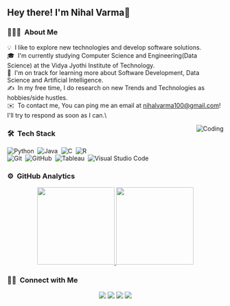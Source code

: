 <h2>Hey there! I'm Nihal Varma👋</h2>

<!-- ## 👋 &nbsp;Hey there! I'm Nihal -->

### 👨🏻‍💻 &nbsp;About Me

💡 &nbsp;I like to explore new technologies and develop software solutions.\
🎓 &nbsp;I'm currently studying Computer Science and Engineering(Data Science) at the Vidya Jyothi Institute of Technology.\
🌱 &nbsp;I'm on track for learning more about Software Development, Data Science and Artificial Intelligence.\
✍️ &nbsp;In my free time, I do research on new Trends and Technologies as hobbies/side hustles.\
✉️ &nbsp;To contact me, You can ping me an email at nihalvarma100@gmail.com! I'll try to respond as soon as I can.\
<!--📄 &nbsp;Please have a look at my [Résumé](resume link here) for more details about me. I'm open to feedback and suggestions!-->

<img alt="Coding" src="https://www.google.com/url?sa=i&url=https%3A%2F%2Fgithub.com%2Frudrabarad%2FGifs&psig=AOvVaw2w_yzq8CJ-2O-xOWjJv0HZ&ust=1709468986330000&source=images&cd=vfe&opi=89978449&ved=0CBIQjRxqFwoTCLiqoLTK1YQDFQAAAAAdAAAAABAE" align="right"/>

### 🛠 &nbsp;Tech Stack
<!--shields.io for badges-->
![Python](https://img.shields.io/badge/-Python-05122A?style=flat&logo=python)&nbsp;
![Java](https://img.shields.io/badge/-Java-05122A?style=flat&logo=Java&logoColor=FFA518)&nbsp;
![C](https://img.shields.io/badge/-C-05122A?style=flat&logo=C&logoColor=A8B9CC)&nbsp;
![R](https://img.shields.io/badge/-R-05122A?style=flat&logo=R&logoColor=276DC3)\
![Git](https://img.shields.io/badge/-Git-05122A?style=flat&logo=git)&nbsp;
![GitHub](https://img.shields.io/badge/-GitHub-05122A?style=flat&logo=github)&nbsp;
![Tableau](https://img.shields.io/badge/Tableau-black?logo=tableau&logoColor=%23006994)&nbsp;
![Visual Studio Code](https://img.shields.io/badge/-Visual%20Studio%20Code-05122A?style=flat&logo=visual-studio-code&logoColor=007ACC)&nbsp;

### ⚙️ &nbsp;GitHub Analytics

<p align="center">
<a href="https://github.com/AVS1508">
  <img height="180em" src="https://github-readme-stats-eight-theta.vercel.app/api?username=Nihalvarma1&show_icons=true&theme=algolia&include_all_commits=true&count_private=true"/>
  <img height="180em" src="https://github-readme-stats-eight-theta.vercel.app/api/top-langs/?username=Nihalvarma1&layout=compact&langs_count=8&theme=algolia"/>
</a>
</p>

### 🤝🏻 &nbsp;Connect with Me

<p align="center">
<a href="www.linkedin.com/in/nihalvarma"><img src="https://img.shields.io/badge/Nihal%20Varma%20Balerao-black?style=flat&logo=Linkedin&logoColor=white&color=%230077B5"/></a>
<a href="mailto:nihalvarma100@gmail.com"><img src="https://img.shields.io/badge/nihalvarma100%40gmail.com-white?style=flat&logo=Gmail&logoColor=white&color=%23D14836"/></a>
<a href="https://github.com/Nihalvarma1"><img src="https://img.shields.io/badge/Nihalvarma-blue?style=flat&logo=github&logoColor=blue&color=grey"/></a>
<a href="https://www.instagram.com/nihalvarma1"><img src="https://img.shields.io/badge/%40nihalvarma1-white?style=flat&logo=Instagram&logoColor=white&color=%23E4405F"/></a>
</p>
